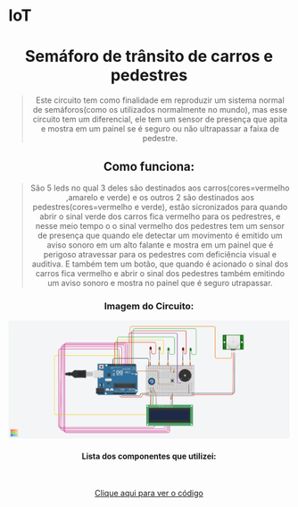 # IoT

<header>
<h1 align="center">Semáforo de trânsito de carros e pedestres</h1>
  
>Este circuito tem como finalidade em reproduzir um sistema normal de semáforos(como os utilizados normalmente no mundo), mas esse circuito tem um diferencial, ele tem um sensor de presença que apita e mostra em um painel se é seguro ou não ultrapassar a faixa de pedestre.

<h2 align="center">Como funciona:</h2>
  
>São 5 leds no qual 3 deles são destinados aos carros(cores=vermelho ,amarelo e verde) e os outros 2 são destinados aos pedestres(cores=vermelho e verde), estão sicronizados para quando abrir o sinal verde dos carros fica vermelho para os pedrestres, e nesse meio tempo o o sinal vermelho dos pedestres tem um sensor de presença  que quando ele detectar um movimento é emitido um aviso sonoro em um alto falante e mostra em um painel que é perigoso atravessar para os pedestres com deficiência visual e auditiva.
>E também tem um botão, que quando é acionado o sinal dos carros fica vermelho e abrir o sinal dos pedestres também emitindo um aviso sonoro e mostra no painel que é seguro utrapassar.

<h3 align="center">Imagem do Circuito:</h3>

<img src="Circuito do semaforo.png">
  
<h4 align="center">Lista dos componentes que utilizei:</h4>
  
<img src="">

<a href="Codigo do semaforo.ino">Clique aqui para ver o código</a>

